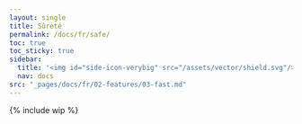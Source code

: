 ```yaml
---
layout: single
title: Sûreté
permalink: /docs/fr/safe/
toc: true
toc_sticky: true
sidebar:
  title: '<img id="side-icon-verybig" src="/assets/vector/shield.svg"/>Sûreté'
  nav: docs
src: "_pages/docs/fr/02-features/03-fast.md"
---
```


<!-- TODO: Expliquer les cautions, le dépôt fiduciaire, la résolution des litiges et le soutien de la communauté. Préciser qu'il s'agit d'un projet expérimental et de développement précoce, à utiliser avec la plus grande prudence.. -->

{% include wip %}